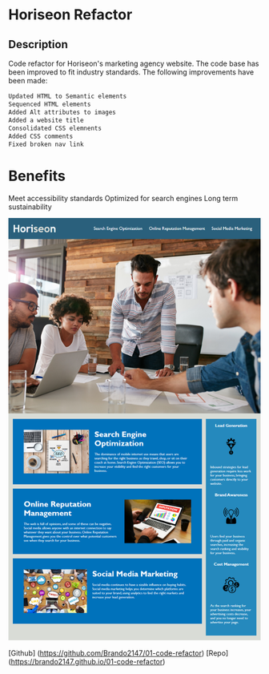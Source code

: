 # Horiseon Refactor

 
## Description 

Code refactor for Horiseon's marketing agency website. The code base has been improved to fit industry standards.
The following improvements have been made:

```
Updated HTML to Semantic elements
Sequenced HTML elements
Added Alt attributes to images
Added a website title
Consolidated CSS elemnents 
Added CSS comments 
Fixed broken nav link
```

# Benefits 

Meet accessibility standards
Optimized for search engines
Long term sustainability



![](/assets/images/ReadMeImg.png)

[Github] (https://github.com/Brando2147/01-code-refactor) 
[Repo] (https://brando2147.github.io/01-code-refactor)









